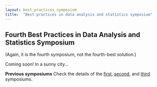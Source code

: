 ```yaml
---
layout: best_practices_symposium
title:  "Best practices in data analysis and statistics symposium"
---
```

## Fourth Best Practices in Data Analysis and Statistics Symposium

(Again, it is the fourth symposium, not the fourth-best solution.)

Coming soon! In a sunny city...

__Previous symposiums__ Check the details of the [first](2017/index.html), [second](2019/index.html), and [third](2023/index.html) symposiums.
